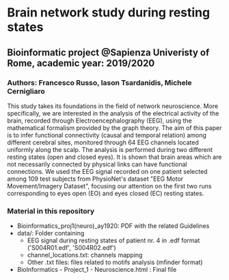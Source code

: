# Brain network study during resting states

## Bioinformatic project @Sapienza Univeristy of Rome, academic year: 2019/2020

### Authors: Francesco Russo, Iason Tsardanidis, Michele Cernigliaro


This study takes its foundations in the field of network neuroscience. More specifically, we are interested in the analysis of the electrical activity of the brain, recorded through Electroencephalography (EEG), using the mathematical formalism provided by the graph theory. The aim of this paper is to infer functional connectivity (causal and temporal relation) among different cerebral sites, monitored through 64 EEG channels located uniformly along the scalp. The analysis is performed during two different resting states (open and closed eyes). It is shown that brain areas which are not necessarily connected by physical links can have functional connections. We used the EEG signal recorded on one patient selected among 109 test subjects from PhysioNet's dataset "EEG Motor Movement/Imagery Dataset", focusing our attention on the first two runs corresponding to eyes open (EO) and eyes closed (EC) resting states.


### Material in this repository 

* Bioinformatics_proj1(neuro)_ay1920: PDF with the related Guidelines
* data/: Folder containing
  * EEG signal during resting states of patient nr. 4 in .edf format ('S004R01.edf', 'S004R02.edf')
  * channel_locations.txt: channels mapping
  * Other .txt files: files related to motifs analysis (mfinder format)
* BioInformatics - Project_1 - Neuroscience.html : Final file 
